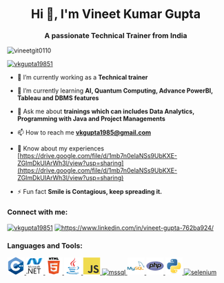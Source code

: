 <h1 align="center">Hi 👋, I'm Vineet Kumar Gupta</h1>
<h3 align="center">A passionate Technical Trainer from India</h3>

<p align="left"> <img src="https://komarev.com/ghpvc/?username=vineetgit0110&label=Profile%20views&color=0e75b6&style=flat" alt="vineetgit0110" /> </p>

<p align="left"> <a href="https://twitter.com/vkgupta19851" target="blank"><img src="https://img.shields.io/twitter/follow/vkgupta19851?logo=twitter&style=for-the-badge" alt="vkgupta19851" /></a> </p>

- 🔭 I’m currently working as a **Technical trainer**

- 🌱 I’m currently learning **AI, Quantum Computing, Advance PowerBI, Tableau and DBMS features**

- 💬 Ask me about **trainings which can includes Data Analytics, Programming with Java and Project Managements**

- 📫 How to reach me **vkgupta1985@gmail.com**

- 📄 Know about my experiences [https://drive.google.com/file/d/1mb7n0elaNSs9UbKXE-ZGImDkUIArWh3l/view?usp=sharing](https://drive.google.com/file/d/1mb7n0elaNSs9UbKXE-ZGImDkUIArWh3l/view?usp=sharing)

- ⚡ Fun fact **Smile is Contagious, keep spreading it.**

<h3 align="left">Connect with me:</h3>
<p align="left">
<a href="https://twitter.com/vkgupta19851" target="blank"><img align="center" src="https://raw.githubusercontent.com/rahuldkjain/github-profile-readme-generator/master/src/images/icons/Social/twitter.svg" alt="vkgupta19851" height="30" width="40" /></a>
<a href="https://linkedin.com/in/https://www.linkedin.com/in/vineet-gupta-762ba924/" target="blank"><img align="center" src="https://raw.githubusercontent.com/rahuldkjain/github-profile-readme-generator/master/src/images/icons/Social/linked-in-alt.svg" alt="https://www.linkedin.com/in/vineet-gupta-762ba924/" height="30" width="40" /></a>
</p>

<h3 align="left">Languages and Tools:</h3>
<p align="left"> <a href="https://www.w3schools.com/cpp/" target="_blank" rel="noreferrer"> <img src="https://raw.githubusercontent.com/devicons/devicon/master/icons/cplusplus/cplusplus-original.svg" alt="cplusplus" width="40" height="40"/> </a> <a href="https://dotnet.microsoft.com/" target="_blank" rel="noreferrer"> <img src="https://raw.githubusercontent.com/devicons/devicon/master/icons/dot-net/dot-net-original-wordmark.svg" alt="dotnet" width="40" height="40"/> </a> <a href="https://www.w3.org/html/" target="_blank" rel="noreferrer"> <img src="https://raw.githubusercontent.com/devicons/devicon/master/icons/html5/html5-original-wordmark.svg" alt="html5" width="40" height="40"/> </a> <a href="https://www.java.com" target="_blank" rel="noreferrer"> <img src="https://raw.githubusercontent.com/devicons/devicon/master/icons/java/java-original.svg" alt="java" width="40" height="40"/> </a> <a href="https://developer.mozilla.org/en-US/docs/Web/JavaScript" target="_blank" rel="noreferrer"> <img src="https://raw.githubusercontent.com/devicons/devicon/master/icons/javascript/javascript-original.svg" alt="javascript" width="40" height="40"/> </a> <a href="https://www.microsoft.com/en-us/sql-server" target="_blank" rel="noreferrer"> <img src="https://www.svgrepo.com/show/303229/microsoft-sql-server-logo.svg" alt="mssql" width="40" height="40"/> </a> <a href="https://www.mysql.com/" target="_blank" rel="noreferrer"> <img src="https://raw.githubusercontent.com/devicons/devicon/master/icons/mysql/mysql-original-wordmark.svg" alt="mysql" width="40" height="40"/> </a> <a href="https://www.php.net" target="_blank" rel="noreferrer"> <img src="https://raw.githubusercontent.com/devicons/devicon/master/icons/php/php-original.svg" alt="php" width="40" height="40"/> </a> <a href="https://www.python.org" target="_blank" rel="noreferrer"> <img src="https://raw.githubusercontent.com/devicons/devicon/master/icons/python/python-original.svg" alt="python" width="40" height="40"/> </a> <a href="https://www.selenium.dev" target="_blank" rel="noreferrer"> <img src="https://raw.githubusercontent.com/detain/svg-logos/780f25886640cef088af994181646db2f6b1a3f8/svg/selenium-logo.svg" alt="selenium" width="40" height="40"/> </a> </p>
